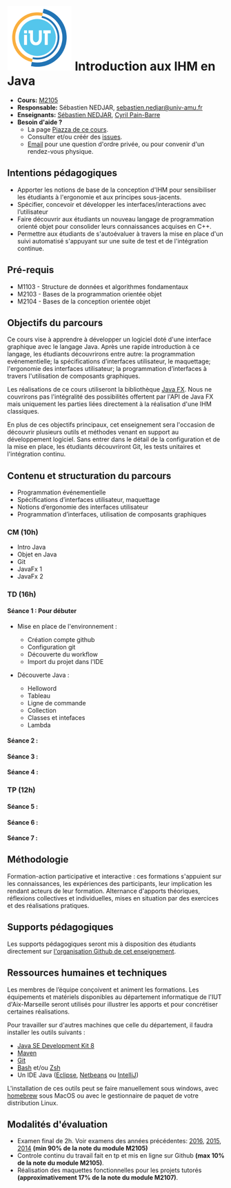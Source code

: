 
# <img src="assets/logo.png" alt="class logo" class="logo"/> Introduction aux IHM en Java

* **Cours:** [M2105](http://cache.media.enseignementsup-recherche.gouv.fr/file/25/09/7/PPN_INFORMATIQUE_256097.pdf)
* **Responsable:** Sébastien NEDJAR, [sebastien.nedjar@univ-amu.fr](mailto:sebastien.nedjar@univ-amu.fr)
* **Enseignants:** [Sébastien NEDJAR](mailto:sebastien.nedjar@univ-amu.fr), [Cyril Pain-Barre](mailto:cyril.pain-barre@univ-amu.fr)
* **Besoin d'aide ?**
    * La page [Piazza de ce cours](piazza.com/univ-amu.fr/spring2017/m2105/home).
    * Consulter et/ou créér des [issues](https://github.com/IUTInfoAix-M2105/Syllabus/issues).
    * [Email](mailto:sebastien.nedjar@univ-amu.fr) pour une question d'ordre privée, ou pour convenir d'un rendez-vous physique.

## Intentions pédagogiques
- Apporter les notions de base de la conception d'IHM pour sensibiliser les étudiants à l'ergonomie et aux principes sous-jacents.
- Spécifier, concevoir et développer les interfaces/interactions avec l’utilisateur 
- Faire découvrir aux étudiants un nouveau langage de programmation orienté objet pour consolider leurs connaissances acquises en C++.
- Permettre aux étudiants de s'autoévaluer à travers la mise en place d'un suivi automatisé s'appuyant sur une suite de test et de l'intégration continue.

## Pré-requis
 - M1103 - Structure de données et algorithmes fondamentaux 
 - M2103 - Bases de la programmation orientée objet
 - M2104 - Bases de la conception orientée objet 
 
## Objectifs du parcours
Ce cours vise à apprendre à développer un logiciel doté d'une interface graphique avec le langage Java. Après une rapide introduction à ce langage, les étudiants découvrirons entre autre:  la programmation evénementielle; la spécifications d’interfaces utilisateur, le maquettage; l'ergonomie des interfaces utilisateur; la programmation d’interfaces à travers l'utilisation de composants graphiques.

Les réalisations de ce cours utiliseront la bibliothèque [Java FX](http://docs.oracle.com/javase/8/javase-clienttechnologies.htm). Nous ne couvrirons pas l'intégralité des possibilités offertent par l'API de Java FX mais uniquement les parties liées directement à la réalisation d'une IHM classiques.

En plus de ces objectifs principaux, cet enseignement sera l'occasion de découvrir plusieurs outils et méthodes venant en support au développement logiciel. Sans entrer dans le détail de la configuration et de la mise en place, les étudiants découvriront Git, les tests unitaires et l'intégration continu.

## Contenu et structuration du parcours

- Programmation événementielle
- Spécifications d’interfaces utilisateur, maquettage
- Notions d’ergonomie des interfaces utilisateur
- Programmation d’interfaces, utilisation de composants graphiques 

### CM (10h)
- Intro Java
- Objet en Java
- Git
- JavaFx 1
- JavaFx 2

### TD (16h)
#### Séance 1 : Pour débuter
- Mise en place de l'environnement  :
  * Création compte github
  * Configuration git
  * Découverte du workflow
  * Import du projet dans l'IDE

- Découverte Java :
  * Helloword
  * Tableau
  * Ligne de commande
  * Collection
  * Classes et intefaces
  * Lambda

#### Séance 2 :
#### Séance 3 :
#### Séance 4 :

### TP (12h)

#### Séance 5 :
#### Séance 6 :
#### Séance 7 :

## Méthodologie
Formation-action participative et interactive : ces formations s'appuient sur les connaissances, les expériences des participants, leur implication les rendant acteurs de leur formation.
Alternance d'apports théoriques, réflexions collectives et individuelles, mises en situation par des exercices et des réalisations pratiques.

## Supports pédagogiques
Les supports pédagogiques seront mis à disposition des étudiants directement sur [l'organisation Github de cet enseignement](https://github.com/IUTInfoAix-M2105). 

## Ressources humaines et techniques
Les membres de l’équipe conçoivent et animent les formations. Les équipements et matériels disponibles au département informatique de l'IUT d'Aix-Marseille seront utilisés pour illustrer les apports et pour concrétiser certaines réalisations.

Pour travailler sur d'autres machines que celle du département, il faudra installer les outils suivants : 
- [Java SE Development Kit 8](http://www.oracle.com/technetwork/java/javase/downloads/jdk8-downloads-2133151.html)
- [Maven](https://maven.apache.org/)
- [Git](https://git-scm.com/)
- [Bash](https://www.gnu.org/software/bash/) et/ou [Zsh](http://ohmyz.sh/)
- Un IDE Java ([Eclipse](http://www.eclipse.org/downloads/packages/eclipse-ide-java-developers/keplersr1), [Netbeans](https://netbeans.org/downloads/) ou [IntelliJ](https://www.jetbrains.com/idea/))

L'installation de ces outils peut se faire manuellement sous windows, avec [homebrew](https://brew.sh/index_fr.html) sous MacOS ou avec le gestionnaire de paquet de votre distribution Linux.

## Modalités d'évaluation
 - Examen final de 2h. Voir examens des années précédentes: [2016](https://github.com/IUTInfoAix-M2105/TestIHM2016/blob/master/Sujet.md), [2015](https://github.com/IUTInfoAix-M2105/TestIHM2015/blob/master/Sujet.md), [2014](https://github.com/IUTInfoAix-M2105/TestIHM2014/blob/master/Sujet.md) **(min 90% de la note du module M2105)**
 - Controle continu du travail fait en tp et mis en ligne sur Github **(max 10% de la note du module M2105)**.
 - Réalisation des maquettes fonctionnelles pour les projets tutorés **(approximativement 17% de la note du module M2107)**.
